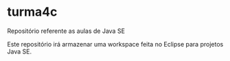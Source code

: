 # turma4c
Repositório referente as aulas de Java SE

Este repositório irá armazenar uma workspace feita no Eclipse para projetos Java SE.
